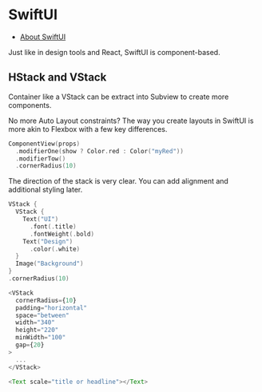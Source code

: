 # SwiftUI

* [About SwiftUI](https://github.com/Juanpe/About-SwiftUI)

Just like in design tools and React, SwiftUI is component-based.

## HStack and VStack

Container like a VStack can be extract into Subview to create more components.

No more Auto Layout constraints? The way you create layouts in SwiftUI is more akin to Flexbox with a few key differences.

```swift
ComponentView(props)
  .modifierOne(show ? Color.red : Color("myRed"))
  .modifierTow()
  .cornerRadius(10)
```

The direction of the stack is very clear. You can add alignment and additional styling later.

```swift
VStack {
  VStack {
    Text("UI")
      .font(.title)
      .fontWeight(.bold)
    Text("Design")
      .color(.white)
  }
  Image("Background")
}
.cornerRadius(10)
```

```js
<VStack
  cornerRadius={10}
  padding="horizontal"
  space="between"
  width="340"
  height="220"
  minWidth="100"
  gap={20}
>
  ...
</VStack>

<Text scale="title or headline"></Text>
```
